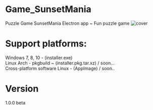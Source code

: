 # Game_SunsetMania
Puzzle Game SunsetMania
Electron app ~ Fun puzzle game
![cover](https://user-images.githubusercontent.com/51271834/60403163-89c66a80-9ba2-11e9-8507-237c7d5fba9b.png)
# Support platforms: 
Windows 7, 8, 10 - (installer.exe) <br>
Linux Arch  - pkgbuild ~ (installer.pkg.tar.xz) / soon...<br> 
Cross-platform software Linux - (AppImage) / soon..
# Version
1.0.0  beta
